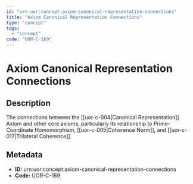 ```yaml
---
id: "urn:uor:concept:axiom-canonical-representation-connections"
title: "Axiom Canonical Representation Connections"
type: "concept"
tags:
  - "concept"
code: "UOR-C-169"
---
```


# Axiom Canonical Representation Connections

## Description

The connections between the [[uor-c-004|Canonical Representation]] Axiom and other core axioms, particularly its relationship to Prime-Coordinate Homomorphism, [[uor-c-005|Coherence Norm]], and [[uor-c-017|Trilateral Coherence]].

## Metadata

- **ID:** urn:uor:concept:axiom-canonical-representation-connections
- **Code:** UOR-C-169
